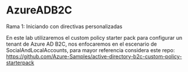 # AzureADB2C
Rama 1: Iniciando con directivas personalizadas

En este lab utilizaremos el custom policy starter pack para configurar un tenant de Azure AD B2C, nos enfocaremos en el escenario de SocialAndLocalAccounts, para mayor referencia considera este repo: https://github.com/Azure-Samples/active-directory-b2c-custom-policy-starterpack